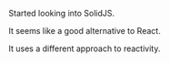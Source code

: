 Started looking into SolidJS.

It seems like a good alternative to React.

It uses a different approach to reactivity.